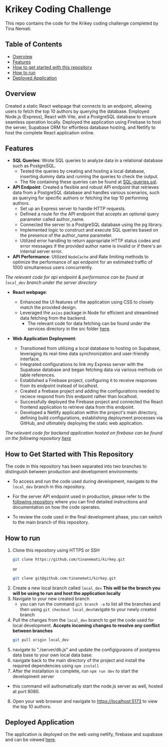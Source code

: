 # Krikey Coding Challenge 

This repo contains the code for the Krikey coding challenge completed by Tina Nemati.

## Table of Contents

- [Overview](#overview)
- [Features](#features)
- [How to get started with this repository](#how-to-get-started-with-this-repository)
- [How to run](#how-to-run)
- [Deployed Application](#deployed-application)

## Overview

Created a static React webpage that connects to an endpoint, allowing users to fetch the top 10 authors by querying the database. Employed Node.js (Express), React with Vite, and a PostgreSQL database to ensure seamless operation locally. Deployed the application using Firebase to host the server, Supabase ORM for effortless database hosting, and Netlify to host the complete React application online.

## Features

- **SQL Queries**: Wrote SQL queries to analyze data in a relational database such as PostgreSQL.
  - Tested the queries by creating and hosting a local database, inserting dummy data and running the queries to check the output. 
  - The file containing these queries can be found at [SQL-queries.sql](./SQL-queries.sql).
- **API Endpoint**: Created a flexible and robust API endpoint that retrieves data from a PostgreSQL database and handles various scenarios, such as querying for specific authors or fetching the top 10 performing authors.
  - Set up an Express server to handle HTTP requests.
  - Defined a route for the API endpoint that accepts an optional query parameter called author_name.
  - Connected the server to a PostgreSQL database using the pg library.
  - Implemented logic to construct and execute SQL queries based on the presence of the author_name parameter.
  - Utilized error handling to return appropriate HTTP status codes and error messages if the provided author name is invalid or if there's an internal server error.
- **API Performance**: Utilized `NodeCache` and Rate limiting methods to optimize the performance of api endpoint for an estimated traffic of 1000 simultaneous users concurrently. 

*The relevant code for api endpoint & performance can be found at `local_dev` branch under the server directory*
- **React webpage**: 
  - Enhanced the UI features of the application using CSS to closely match the provided design. 
  - Leveraged the `axios` package in Node for efficient and streamlined data fetching from the backend.     
    - The relevant code for data fetching can be found under the services directory in the src folder [here](./src/services/api.ts).

- **Web Application Deployment**: 
  - Transitioned from utilizing a local database to hosting on Supabase, leveraging its real-time data synchronization and user-friendly interface.
  - Integrated configurations to link my Express server with the Supabase database and began fetching data via various methods on table references.
  - Established a Firebase project, configuring it to receive responses from its endpoint instead of localhost.
  - Created a firebase project and adding the configurations needed to reciece respond from this endpoint rather than localhost. 
  - Successfully deployed the Firebase project and connected the React frontend application to retrieve data from this endpoint.
  - Developed a Netlify application within the project's main directory, defining build configurations, establishing deployment processes via GitHub, and ultimately deploying the static web application. 

*The relevant code for backend application hosted on firebase can be found on the following repository [here]()*

## How to Get Started with This Repository

The code in this repository has been separated into two branches to distinguish between production and development environments:

- To access and run the code used during development, navigate to the `local_dev` branch in this repository.

- For the server API endpoint used in production, please refer to the [following repository]() where you can find detailed instructions and documentation on how the code operates.

- To review the code used in the final development phase, you can switch to the main branch of this repository.

## How to run
1. Clone this repository using HTTPS or SSH
   ```sh
   git clone https://github.com/tinanemati/kirkey.git
   ```
   or
    ```sh
   git clone git@github.com:tinanemati/kirkey.git
   ```
2. Create a new local branch called `local_dev`
   **This will be the branch you will be using to run and host the application locally**
3. Navigate to your new created branch 
   - you can run the command `git branch -a` to list all the branches and then using `git checkout local_dev`navigate to your newly created branch
4. Pull the changes from the `local_dev` branch to get the code used for local development.
  **Accepts incoming changes to resolve any conflict between branches**
    ```sh
   git pull origin local_dev
   ```
5. navigate to "./server/db.js" and update the configiguraons of postgress data base to your own local data base. 
6. navigate back to the main directory of the project and install the required dependencies using 
`npm install` 
7. After the installation is complete, run `npm run dev` to start the development server
  - this command will authomatically start the node.js server as well, hosted at port 8080. 
8. Open your web browser and navigate to [https://localhost:5173](https://localhost:5173) to view the top 10 authors.

## Deployed Application

The application is deployed on the web using netlify, firebase and supabase and can be viewed [here](https://deploy--krikeychallengetina.netlify.app/).

